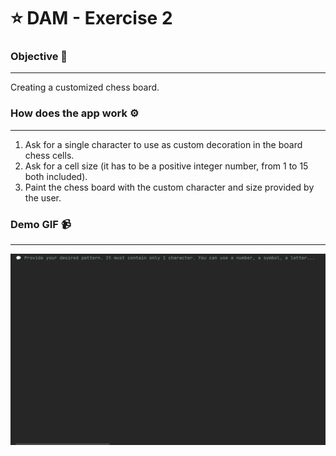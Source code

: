 # ⭐ DAM - Exercise 2

### Objective 🎯
---
Creating a customized chess board.

### How does the app work ⚙️
---
1. Ask for a single character to use as custom decoration in the board chess cells.
2. Ask for a cell size (it has to be a positive integer number, from 1 to 15 both included).
3. Paint the chess board with the custom character and size provided by the user.


### Demo GIF 📹
---
![Gif showing how the app works on the console](img/chess_demo.gif)

